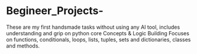 # Begineer_Projects-

These are my first handsmade tasks without using any AI tool, includes understanding and grip on python core Concepts & Logic Building
Focuses on functions, conditionals, loops, lists, tuples, sets and dictionaries, classes and methods.
